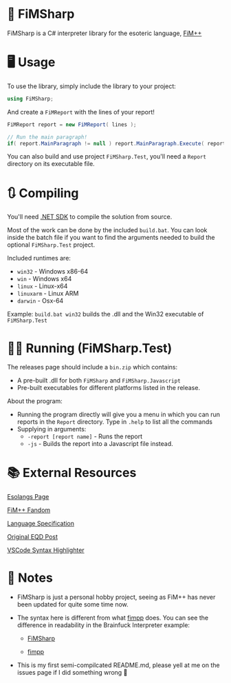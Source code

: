 # 🐎 FiMSharp

FiMSharp is a C# interpreter library for the esoteric language, [FiM++](https://esolangs.org/wiki/FiM%2B%2B)

# 🖥 Usage

To use the library, simply include the library to your project:

```csharp
using FiMSharp;
```

And create a `FiMReport` with the lines of your report!

```csharp
FiMReport report = new FiMReport( lines );

// Run the main paragraph!
if( report.MainParagraph != null ) report.MainParagraph.Execute( report );
```

You can also build and use project `FiMSharp.Test`, you'll need a `Report` directory on its executable file.

# 🔃 Compiling

You'll need [.NET SDK](https://dotnet.microsoft.com/download) to compile the solution from source.

Most of the work can be done by the included `build.bat`. You can look inside the batch file if you want to find the arguments needed to build the optional `FiMSharp.Test` project.

Included runtimes are:

- `win32` - Windows x86-64
- `win` - Windows x64
- `linux` - Linux-x64
- `linuxarm` - Linux ARM
- `darwin` - Osx-64

Example: `build.bat win32` builds the .dll and the Win32 executable of `FiMSharp.Test`

# 🏃‍♀️ Running (FiMSharp.Test)

The releases page should include a `bin.zip` which contains:
- A pre-built .dll for both `FiMSharp` and `FiMSharp.Javascript`
- Pre-built executables for different platforms listed in the release.

About the program:

- Running the program directly will give you a menu in which you can run reports in the `Report` directory. Type in `.help` to list all the commands
- Supplying in arguments:
    - `-report [report name]` - Runs the report
    - `-js` - Builds the report into a Javascript file instead.

# 📚 External Resources

[Esolangs Page](https://esolangs.org/wiki/FiM%2B%2B)

[FiM++ Fandom](https://fimpp.fandom.com)

[Language Specification](https://docs.google.com/document/d/1gU-ZROmZu0Xitw_pfC1ktCDvJH5rM85TxxQf5pg_xmg/edit#)

[Original EQD Post](http://www.equestriadaily.com/2012/10/editorial-fim-pony-programming-language.html)

[VSCode Syntax Highlighter](https://github.com/Jaezmien/FiMPP_Syntax)

# 📝 Notes

- FiMSharp is just a personal hobby project, seeing as FiM++ has never been updated for quite some time now.

- The syntax here is different from what [fimpp](https://github.com/KarolS/fimpp) does. You can see the difference in readability in the Brainfuck Interpreter example:

    - [FiMSharp](https://github.com/Jaezmien/FiMSharp/blob/master/.Reports/brainfuck.fim)

    - [fimpp](https://github.com/KarolS/fimpp/blob/master/examples/bf.fimpp)

- This is my first semi-compilcated README.md, please yell at me on the issues page if I did something wrong 🙏